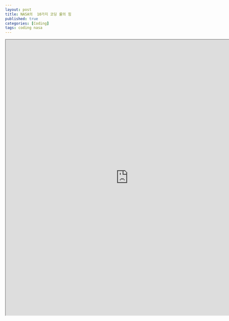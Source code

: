 ```yaml
---
layout: post
title: NASA의  10가지 코딩 룰의 힘
published: true
categories: [Coding]
tags: coding nasa
---
```

<iframe width="800" height="900" src="https://docs.google.com/document/d/e/2PACX-1vQV9DBAnkuRB4aX5YASZRIlHeD8YSGDfvV8i4fm9y_q7zz0RjQbbrDEmyGQhMZnLdCoYfkVZT0AeMEi/pub?embedded=true"></iframe>    
  
  